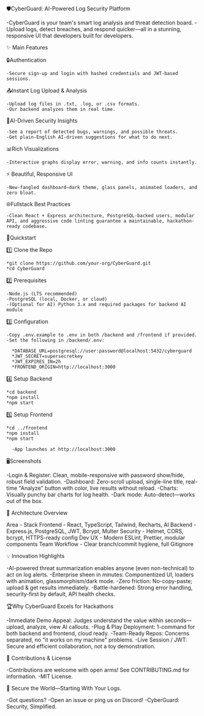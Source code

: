 🛡️CyberGuard: AI-Powered Log Security Platform

-CyberGuard is your team's smart log analysis and threat detection board.
-Upload logs, detect breaches, and respond quicker—all in a stunning, responsive UI that developers built for developers.

✨ Main Features

🔒Authentication

    -Secure sign-up and login with hashed credentials and JWT-based sessions.

📤Instant Log Upload & Analysis

    -Upload log files in .txt, .log, or .csv formats.
    -Our backend analyzes them in real time.

🤖AI-Driven Security Insights

    -See a report of detected bugs, warnings, and possible threats.
    -Get plain-English AI-driven suggestions for what to do next.

📊Rich Visualizations

    -Interactive graphs display error, warning, and info counts instantly.

⚡ Beautiful, Responsive UI

    -New-fangled dashboard—dark theme, glass panels, animated loaders, and zero bloat.

🌐Fullstack Best Practices

    -Clean React + Express architecture, PostgreSQL-backed users, modular API, and aggressive code linting guarantee a maintainable, hackathon-ready codebase.

🚀Quickstart

1️⃣ Clone the Repo

    *git clone https://github.com/your-org/CyberGuard.git
    *cd CyberGuard

2️⃣ Prerequisites

    -Node.js (LTS recommended)
    -PostgreSQL (local, Docker, or cloud)
    -(Optional for AI) Python 3.x and required packages for backend AI module

3️⃣ Configuration

    -Copy .env.example to .env in both /backend and /frontend if provided.
    -Set the following in /backend/.env:

      *DATABASE_URL=postgresql://user:password@localhost:5432/cyberguard
      *JWT_SECRET=supersecretkey
      *JWT_EXPIRES_IN=2h
      *FRONTEND_ORIGIN=http://localhost:3000

4️⃣ Setup Backend

    *cd backend
    *npm install
    *npm start

5️⃣ Setup Frontend

    *cd ../frontend
    *npm install
    *npm start

      -App launches at http://localhost:3000

🖥️Screenshots

-Login & Register: Clean, mobile-responsive with password show/hide, robust field validation.
-Dashboard: Zero-scroll upload, single-line title, real-time "Analyze" button with color, live results without reload.
-Charts: Visually punchy bar charts for log health.
-Dark mode: Auto-detect—works out of the box.

🔗 Architecture Overview

Area - Stack
Frontend - React, TypeScript, Tailwind, Recharts, AI
Backend - Express.js, PostgreSQL, JWT, Bcrypt, Multer
Security - Helmet, CORS, bcrypt, HTTPS-ready config
Dev UX - Modern ESLint, Prettier, modular components
Team Workflow - Clear branch/commit hygiene, full Gitignore

💡 Innovation Highlights

-AI-powered threat summarization enables anyone (even non-technical) to act on log alerts.
-Enterprise sheen in minutes: Componentized UI, loaders with animation, glassmorphism/dark mode.
-Zero friction: No-copy-paste; upload & get results immediately.
-Battle-hardened: Strong error handling, security-first by default, API health checks.

🏆Why CyberGuard Excels for Hackathons

-Immediate Demo Appeal: Judges understand the value within seconds—upload, analyze, view AI callouts.
-Plug & Play Deployment: 1-command for both backend and frontend, cloud ready.
-Team-Ready Repos: Concerns separated, no "it works on my machine" problems.
-Live Session / JWT: Secure and efficient collaboration, not a toy demonstration.

🤝 Contributions & License

-Contributions are welcome with open arms! See CONTRIBUTING.md for information.
-MIT License.

👑 Secure the World—Starting With Your Logs.

-Got questions?
-Open an issue or ping us on Discord!
-CyberGuard: Security, Simplified.
